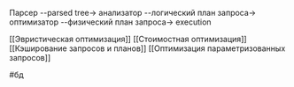 Парсер --parsed tree-> анализатор --логический план запроса-> оптимизатор --физический план запроса-> execution

[[Эвристическая оптимизация]]
[[Стоимостная оптимизация]]
[[Кэширование запросов и планов]]
[[Оптимизация параметризованных запросов]]

#бд 
